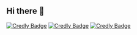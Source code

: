 ## Hi there 👋
[![Credly Badge](https://images.credly.com/size/340x340/images/70d71df5-f3dc-4380-9b9d-f22513a70417/CCNAITN__1_.png)]([badge_public_url](https://www.credly.com/badges/69ff1f5a-13d7-42fb-a845-ec654f902380))
[![Credly Badge](https://images.credly.com/size/340x340/images/0a6d331e-8abf-4272-a949-33f754569a76/CCNAENSA__1_.png)](https://www.credly.com/badges/1803b54c-1158-4518-8a65-2904d2b86fad)
[![Credly Badge](https://images.credly.com/size/340x340/images/f4ccdba9-dd65-4349-baad-8f05df116443/CCNASRWE__1_.png)](https://images.credly.com/size/340x340/images/f4ccdba9-dd65-4349-baad-8f05df116443/CCNASRWE__1_.png)


<!--
**7luk/7luk** is a ✨ _special_ ✨ repository because its `README.md` (this file) appears on your GitHub profile.

Here are some ideas to get you started:

- 🔭 I’m currently working on ...
- 🌱 I’m currently learning ...
- 👯 I’m looking to collaborate on ...
- 🤔 I’m looking for help with ...
- 💬 Ask me about ...
- 📫 How to reach me: ...
- 😄 Pronouns: ...
- ⚡ Fun fact: ...
-->
